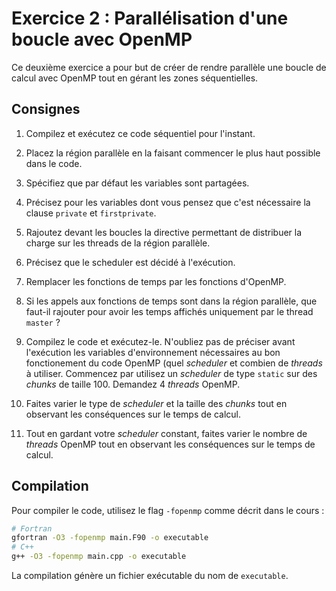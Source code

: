 # Exercice 2 : Parallélisation d'une boucle avec OpenMP

Ce deuxième exercice a pour but de créer de rendre parallèle une boucle de calcul avec OpenMP
tout en gérant les zones séquentielles.

## Consignes

1. Compilez et exécutez ce code séquentiel pour l'instant.

2. Placez la région parallèle en la faisant commencer le plus haut possible dans le code.
   
3. Spécifiez que par défaut les variables sont partagées.

4. Précisez pour les variables dont vous pensez que c'est nécessaire la clause `private` et `firstprivate`.

5. Rajoutez devant les boucles la directive permettant de distribuer la charge sur les threads de la région parallèle.

6. Précisez que le scheduler est décidé à l'exécution.

7. Remplacer les fonctions de temps par les fonctions d'OpenMP.

8. Si les appels aux fonctions de temps sont dans la région parallèle, que faut-il rajouter pour avoir les temps affichés uniquement par le thread `master` ?

9. Compilez le code et exécutez-le. N'oubliez pas de préciser avant l'exécution les variables d'environnement nécessaires au bon fonctionement du code OpenMP (quel *scheduler* et combien de *threads* à utiliser. Commencez par utilisez un *scheduler* de type `static` sur des *chunks* de taille 100. Demandez 4 *threads* OpenMP.

10. Faites varier le type de *scheduler* et la taille des *chunks* tout en observant les conséquences sur le temps de calcul.

11. Tout en gardant votre *scheduler* constant, faites varier le nombre de *threads* OpenMP tout en observant les conséquences sur le temps de calcul.

## Compilation

Pour compiler le code, utilisez le flag `-fopenmp` comme décrit dans le cours :

```bash
# Fortran
gfortran -O3 -fopenmp main.F90 -o executable
# C++
g++ -O3 -fopenmp main.cpp -o executable
```

La compilation génère un fichier exécutable du nom de `executable`.
